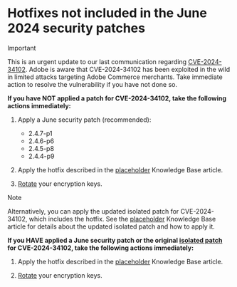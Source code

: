 # Hotfixes not included in the June 2024 security patches

>[!IMPORTANT]
>
>This is an urgent update to our last communication regarding [CVE-2024-34102](https://nvd.nist.gov/vuln/detail/CVE-2024-34102). Adobe is aware that CVE-2024-34102 has been exploited in the wild in limited attacks targeting Adobe Commerce merchants. Take immediate action to resolve the vulnerability if you have not done so.

**If you have NOT applied a patch for CVE-2024-34102, take the following actions immediately:**

1. Apply a June security patch (recommended):

   * 2.4.7-p1
   * 2.4.6-p6
   * 2.4.5-p8
   * 2.4.4-p9

1. Apply the hotfix described in the [placeholder](link) Knowledge Base article.

1. [Rotate](https://experienceleague.adobe.com/en/docs/commerce-admin/systems/security/encryption-key) your encryption keys.

>[!NOTE]
>
>Alternatively, you can apply the updated isolated patch for CVE-2024-34102, which includes the hotfix. See the [placeholder](link) Knowledge Base article for details about the updated isolated patch and how to apply it.

**If you HAVE applied a June security patch or the original [isolated patch](https://experienceleague.adobe.com/en/docs/commerce-knowledge-base/kb/troubleshooting/known-issues-patches-attached/security-update-available-for-adobe-commerce-apsb24-40-revised-to-include-isolated-patch-for-cve-2024-34102) for CVE-2024-34102, take the following actions immediately:**

1. Apply the hotfix described in the [placeholder](link) Knowledge Base article.

1. [Rotate](https://experienceleague.adobe.com/en/docs/commerce-admin/systems/security/encryption-key) your encryption keys.
